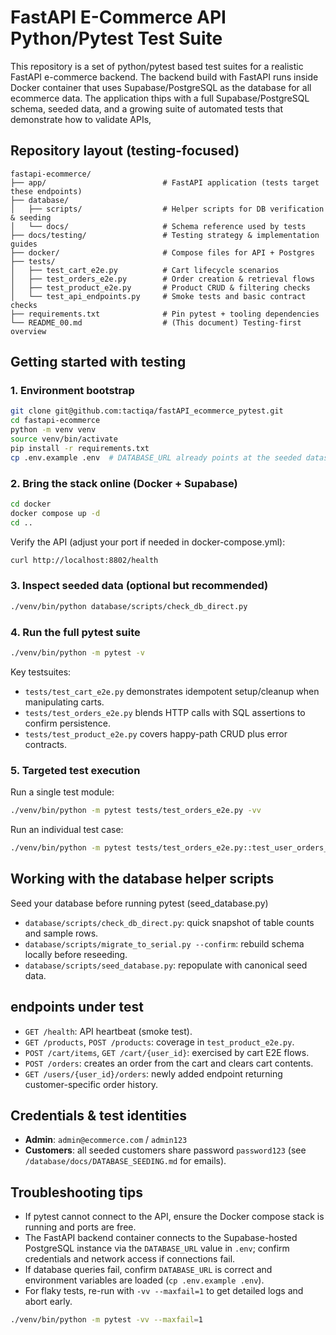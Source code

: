 # FastAPI E-Commerce API Python/Pytest Test Suite

This repository is a set of python/pytest based test suites for a realistic FastAPI e-commerce backend. The backend build with FastAPI runs inside Docker container that uses Supabase/PostgreSQL as the database for all ecommerce data. The application thips with a full Supabase/PostgreSQL schema, seeded data, and a growing suite of automated tests that demonstrate how to validate APIs,

## Repository layout (testing-focused)

```
fastapi-ecommerce/
├── app/                          # FastAPI application (tests target these endpoints)
├── database/
│   ├── scripts/                  # Helper scripts for DB verification & seeding
│   └── docs/                     # Schema reference used by tests
├── docs/testing/                 # Testing strategy & implementation guides
├── docker/                       # Compose files for API + Postgres
├── tests/
│   ├── test_cart_e2e.py          # Cart lifecycle scenarios
│   ├── test_orders_e2e.py        # Order creation & retrieval flows
│   ├── test_product_e2e.py       # Product CRUD & filtering checks
│   └── test_api_endpoints.py     # Smoke tests and basic contract checks
├── requirements.txt              # Pin pytest + tooling dependencies
└── README_00.md                  # (This document) Testing-first overview
```

## Getting started with testing

### 1. Environment bootstrap

```bash
git clone git@github.com:tactiqa/fastAPI_ecommerce_pytest.git
cd fastapi-ecommerce
python -m venv venv
source venv/bin/activate
pip install -r requirements.txt
cp .env.example .env  # DATABASE_URL already points at the seeded dataset
```

### 2. Bring the stack online (Docker + Supabase)

```bash
cd docker
docker compose up -d
cd ..
```

Verify the API (adjust your port if needed in docker-compose.yml):

```bash
curl http://localhost:8802/health
```

### 3. Inspect seeded data (optional but recommended)

```bash
./venv/bin/python database/scripts/check_db_direct.py
```

### 4. Run the full pytest suite

```bash
./venv/bin/python -m pytest -v
```

Key testsuites:

- `tests/test_cart_e2e.py` demonstrates idempotent setup/cleanup when manipulating carts.
- `tests/test_orders_e2e.py` blends HTTP calls with SQL assertions to confirm persistence.
- `tests/test_product_e2e.py` covers happy-path CRUD plus error contracts.

### 5. Targeted test execution

Run a single test module:

```bash
./venv/bin/python -m pytest tests/test_orders_e2e.py -vv
```

Run an individual test case:

```bash
./venv/bin/python -m pytest tests/test_orders_e2e.py::test_user_orders_endpoint_returns_existing_orders -vv
```

## Working with the database helper scripts

Seed your database before running pytest (seed_database.py)

- `database/scripts/check_db_direct.py`: quick snapshot of table counts and sample rows.
- `database/scripts/migrate_to_serial.py --confirm`: rebuild schema locally before reseeding.
- `database/scripts/seed_database.py`: repopulate with canonical seed data.


## endpoints under test

- `GET /health`: API heartbeat (smoke test).
- `GET /products`, `POST /products`: coverage in `test_product_e2e.py`.
- `POST /cart/items`, `GET /cart/{user_id}`: exercised by cart E2E flows.
- `POST /orders`: creates an order from the cart and clears cart contents.
- `GET /users/{user_id}/orders`: newly added endpoint returning customer-specific order history.

## Credentials & test identities

- **Admin**: `admin@ecommerce.com` / `admin123`
- **Customers**: all seeded customers share password `password123` (see `/database/docs/DATABASE_SEEDING.md` for emails).

## Troubleshooting tips

- If pytest cannot connect to the API, ensure the Docker compose stack is running and ports are free.
- The FastAPI backend container connects to the Supabase-hosted PostgreSQL instance via the `DATABASE_URL` value in `.env`; confirm credentials and network access if connections fail.
- If database queries fail, confirm `DATABASE_URL` is correct and environment variables are loaded (`cp .env.example .env`).
- For flaky tests, re-run with `-vv --maxfail=1` to get detailed logs and abort early.

```bash
./venv/bin/python -m pytest -vv --maxfail=1
```